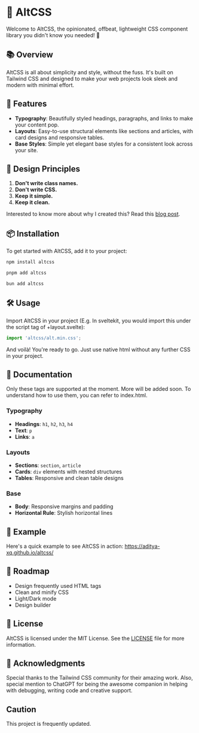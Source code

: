 # 🌈 AltCSS
Welcome to AltCSS, the opinionated, offbeat, lightweight CSS component library you didn't know you needed! 🎉

## 📚 Overview
AltCSS is all about simplicity and style, without the fuss. It's built on Tailwind CSS and designed to make your web projects look sleek and modern with minimal effort. 

## 🚀 Features
- **Typography**: Beautifully styled headings, paragraphs, and links to make your content pop.
- **Layouts**: Easy-to-use structural elements like sections and articles, with card designs and responsive tables.
- **Base Styles**: Simple yet elegant base styles for a consistent look across your site.

## 🌟 Design Principles
1. **Don't write class names.**
2. **Don't write CSS.**
3. **Keep it simple.**
4. **Keep it clean.**

Interested to know more about why I created this? Read this [blog post](https://medium.com/p/8f8e11f4a875).

## 📦 Installation
To get started with AltCSS, add it to your project:

```sh
npm install altcss
```
```sh
pnpm add altcss
```
```sh
bun add altcss
```

## 🛠 Usage

Import AltCSS in your project (E.g. In sveltekit, you would import this under the script tag of +layout.svelte):

```ts
import 'altcss/alt.min.css';
```

And voilà! You're ready to go. Just use native html without any further CSS in your project.

## 📝 Documentation
Only these tags are supported at the moment. More will be added soon. To understand how to use them, you can refer to index.html.

### Typography
- **Headings**: `h1`, `h2`, `h3`, `h4`
- **Text**: `p`
- **Links**: `a`

### Layouts
- **Sections**: `section`, `article`
- **Cards**: `div` elements with nested structures
- **Tables**: Responsive and clean table designs

### Base
- **Body**: Responsive margins and padding
- **Horizontal Rule**: Stylish horizontal lines

## 📄 Example
Here's a quick example to see AltCSS in action: https://aditya-xq.github.io/altcss/

## 🚧 Roadmap
- Design frequently used HTML tags
- Clean and minify CSS
- Light/Dark mode
- Design builder

## 📜 License
AltCSS is licensed under the MIT License. See the [LICENSE](LICENSE) file for more information.

## 🎉 Acknowledgments
Special thanks to the Tailwind CSS community for their amazing work. Also, special mention to ChatGPT for being the awesome companion in helping with debugging, writing code and creative support.

## Caution
This project is frequently updated.

